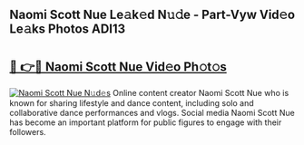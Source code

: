 ## Naomi Scott Nue Le𝚊k𝚎d N𝚞𝚍e - Part-Vyw Vid𝚎o Le𝚊ks Photos ADI13

# <h2><a href="http://fb5wde.evod.top/?m=Naomi+Scott+Nue">🔗 👉🔴 Naomi Scott Nue Vid𝚎o Ph𝚘t𝚘s</a></h2>

[![Naomi Scott Nue N𝚞d𝚎s](https://i.imgur.com/8V9OHl7.gif)](http://fb5wde.evod.top/?m=Naomi+Scott+Nue)
Online content creator Naomi Scott Nue who is known for sharing lifestyle and dance content, including solo and collaborative dance performances and vlogs. Social media Naomi Scott Nue has become an important platform for public figures to engage with their followers. 
